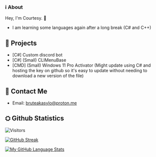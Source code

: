 ### ℹ️ About 

Hey, I'm Courtesy. 👋

- I am learning some languages again after a long break (C# and C++)

## 🔭 Projects

- [C#] Custom discord bot
- [C#] (Small) CLIMenuBase
- [CMD] (Small) Windows 11 Pro Activator (Might update using C# and hosting the key on github so it's easy to update without needing to download a new version of the file)

## 🤝 Contact Me

- Email: [bruteakasylo@proton.me](mailto:bruteakasylo@proton.me?subject=[GitHub]%20Source%20BruteAkaSylo)


## ⛭ Github Statistics
![Visitors](https://komarev.com/ghpvc/?username=courtesy1701&color=blueviolet)

[![GitHub Streak ](http://github-readme-streak-stats.herokuapp.com?user=courtesy2023&theme=tokyonight&hide_border=true)](https://git.io/streak-stats)

[![My GitHub Language Stats](https://github-readme-stats.vercel.app/api/top-langs/?username=courtesy2023&langs_count=5&theme=tokyonight&hide_border=true)](https://github.com/anuraghazra/github-readme-stats)
